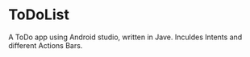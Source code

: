 # ToDoList
A ToDo app using Android studio, written in Jave. Inculdes Intents and different Actions Bars.
